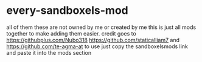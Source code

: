 # every-sandboxels-mod
all of them
these are not owned by me or created by me this is just all mods together to make adding them easier.
credit goes to https://githubplus.com/Nubo318 https://github.com/staticalliam7 and https://github.com/te-agma-at
to use just copy the sandboxelsmods link and paste it into the mods section
